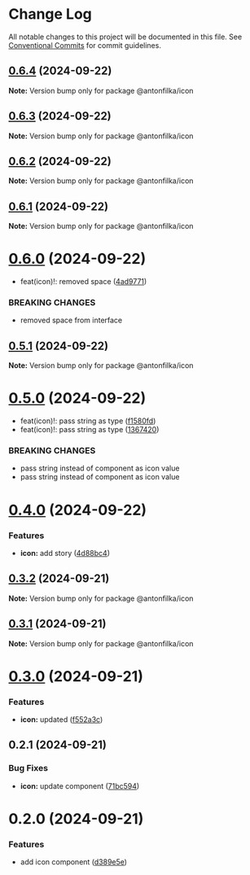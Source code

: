 # Change Log

All notable changes to this project will be documented in this file.
See [Conventional Commits](https://conventionalcommits.org) for commit guidelines.

## [0.6.4](https://github.com/antonfilka/react-components-kit/compare/@antonfilka/icon@0.6.3...@antonfilka/icon@0.6.4) (2024-09-22)

**Note:** Version bump only for package @antonfilka/icon





## [0.6.3](https://github.com/antonfilka/react-components-kit/compare/@antonfilka/icon@0.6.2...@antonfilka/icon@0.6.3) (2024-09-22)

**Note:** Version bump only for package @antonfilka/icon





## [0.6.2](https://github.com/antonfilka/react-components-kit/compare/@antonfilka/icon@0.6.1...@antonfilka/icon@0.6.2) (2024-09-22)

**Note:** Version bump only for package @antonfilka/icon





## [0.6.1](https://github.com/antonfilka/react-components-kit/compare/@antonfilka/icon@0.6.0...@antonfilka/icon@0.6.1) (2024-09-22)

**Note:** Version bump only for package @antonfilka/icon





# [0.6.0](https://github.com/antonfilka/react-components-kit/compare/@antonfilka/icon@0.5.1...@antonfilka/icon@0.6.0) (2024-09-22)


* feat(icon)!: removed space ([4ad9771](https://github.com/antonfilka/react-components-kit/commit/4ad977115f4fdd8619a84b62520bd67d5c148d2e))


### BREAKING CHANGES

* removed space from interface





## [0.5.1](https://github.com/antonfilka/react-components-kit/compare/@antonfilka/icon@0.5.0...@antonfilka/icon@0.5.1) (2024-09-22)

**Note:** Version bump only for package @antonfilka/icon





# [0.5.0](https://github.com/antonfilka/react-components-kit/compare/@antonfilka/icon@0.4.0...@antonfilka/icon@0.5.0) (2024-09-22)


* feat(icon)!: pass string as type ([f1580fd](https://github.com/antonfilka/react-components-kit/commit/f1580fdce27ea31a5cbae01f42eac3d18b8719da))
* feat(icon)!: pass string as type ([1367420](https://github.com/antonfilka/react-components-kit/commit/1367420adb36cd821169cf12403e68b5ec069a67))


### BREAKING CHANGES

* pass string instead of component as icon value
* pass string instead of component as icon value





# [0.4.0](https://github.com/antonfilka/react-components-kit/compare/@antonfilka/icon@0.3.2...@antonfilka/icon@0.4.0) (2024-09-22)


### Features

* **icon:** add story ([4d88bc4](https://github.com/antonfilka/react-components-kit/commit/4d88bc4525bf0dc0209e07c46315a12996bd5c8b))





## [0.3.2](https://github.com/antonfilka/react-components-kit/compare/@antonfilka/icon@0.3.1...@antonfilka/icon@0.3.2) (2024-09-21)

**Note:** Version bump only for package @antonfilka/icon





## [0.3.1](https://github.com/antonfilka/react-components-kit/compare/@antonfilka/icon@0.3.0...@antonfilka/icon@0.3.1) (2024-09-21)

**Note:** Version bump only for package @antonfilka/icon





# [0.3.0](https://github.com/antonfilka/react-components-kit/compare/@antonfilka/icon@0.2.1...@antonfilka/icon@0.3.0) (2024-09-21)


### Features

* **icon:** updated ([f552a3c](https://github.com/antonfilka/react-components-kit/commit/f552a3cce014a84b9940f11009fafadd4f95ed90))





## 0.2.1 (2024-09-21)


### Bug Fixes

* **icon:** update component ([71bc594](https://github.com/antonfilka/react-components-kit/commit/71bc594758238c2465d7c173931cfee8ee6b45fa))





# 0.2.0 (2024-09-21)


### Features

* add icon component ([d389e5e](https://github.com/antonfilka/react-components-kit/commit/d389e5edf212a7d067b89ad89f5f6ba1a2247cfb))
